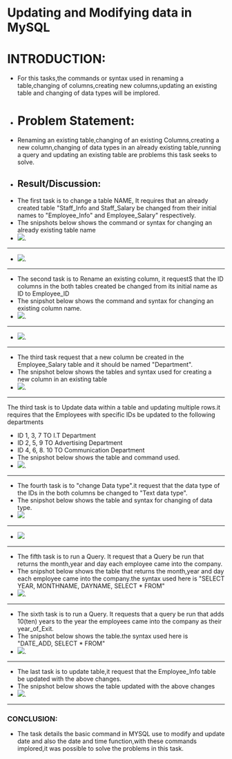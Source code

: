 # Updating and Modifying data in MySQL
# INTRODUCTION:
- For this tasks,the commands or syntax used in renaming a table,changing of columns,creating new columns,updating an existing table and changing of data types will be implored.
- # Problem Statement:
- Renaming an existing table,changing of an existing Columns,creating a new column,changing of data types in an already existing table,running a query and updating an existing table are problems this task seeks to solve.
- ## Result/Discussion:
- The first task is to change a table NAME, It requires that an already created table "Staff_Info and Staff_Salary be changed from their initial names to "Employee_Info" and Employee_Salary" respectively.
- The snipshots below shows the command or syntax for changing an already existing table name
- ![](SQL_TASK2A.PNG).
- ---
- ![](SQL_TASK2B.PNG).
- ---
- The second task is to Rename an existing column, it requestS that the ID columns in the both tables created be changed from its initial name as ID to Employee_ID
- The snipshot below shows the command and syntax for changing an existing column name.
- ![](SQL_TASK2C.PNG).
- ---
- ![](SQL_TASK2D.PNG).
- ---
- The third task request that a new column be created in the Employee_Salary table and it should be named "Department".
- The snipshot below shows the tables and syntax used for creating a new column in an existing  table
- ![](SQL_TASK2E.PNG).
- ---
The third task is to Update data within a table and updating multiple rows.it requires that the Employees with specific IDs be updated to the following departments
- ID 1, 3, 7 TO I.T Department
- ID 2, 5, 9 TO Advertising Department
- ID 4, 6, 8. 10 TO Communication Department
- The snipshot below shows the table and command used.
- ![](SQL_TASK2F.PNG).
- ---
- The fourth task is to "change Data type".it request that the data type of the IDs in the both columns be changed to "Text data type".
- The snipshot below shows the table and syntax for changing of data type.
- ![](SQL_TASK2G.PNG)
- ---
- ![](SQL_TASK2H.PNG)
- ---
- The fifth task is to run a Query. It request that a Query be run that returns the month,year and day each employee came into the company.
- The snipshot below shows the table that returns the month,year and day each employee came into the company.the syntax used here is "SELECT YEAR, MONTHNAME, DAYNAME, SELECT * FROM"
- ![](SQL_TASK2J.PNG).
- ---
- The sixth task is to run a Query. It requests that a query be run that adds 10(ten) years to the year the employees came into the company as their year_of_Exit.
- The snipshot below shows the table.the syntax used here is "DATE_ADD, SELECT * FROM"
- ![](SQL_TASK2K.PNG).
- ---
- The last task is to update table,it request that the Employee_Info table be updated with the above changes.
- The snipshot below shows the table updated with the above changes
- ![](SQL_TASK2L.PNG).
- ---
### **CONCLUSION**:
- The task details the basic command in MYSQL use to modify and update date and also the date and time function,with these commands implored,it was possible to solve the problems in this task.
